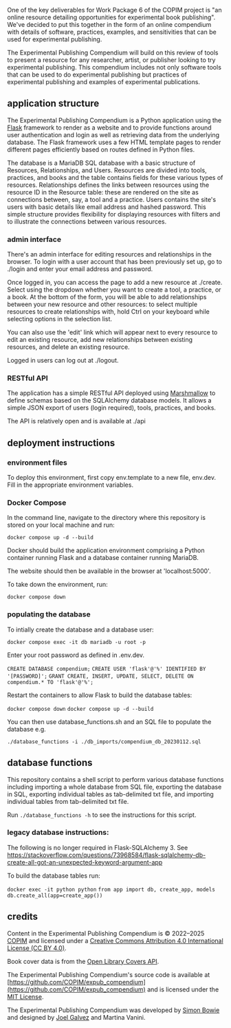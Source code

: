One of the key deliverables for Work Package 6 of the COPIM project is "an online resource detailing opportunities for experimental book publishing". We've decided to put this together in the form of an online compendium with details of software, practices, examples, and sensitivities that can be used for experimental publishing.

The Experimental Publishing Compendium will build on this review of tools to present a resource for any researcher, artist, or publisher looking to try experimental publishing. This compendium includes not only software tools that can be used to do experimental publishing but practices of experimental publishing and examples of experimental publications.

## application structure

The Experimental Publishing Compendium is a Python application using the [Flask](https://flask.palletsprojects.com/en/2.2.x/) framework to render as a website and to provide functions around user authentication and login as well as retrieving data from the underlying database. The Flask framework uses a few HTML template pages to render different pages efficiently based on routes defined in Python files. 

The database is a MariaDB SQL database with a basic structure of Resources, Relationships, and Users. Resources are divided into tools, practices, and books and the table contains fields for these various types of resources. Relationships defines the links between resources using the resource ID in the Resource table: these are rendered on the site as connections between, say, a tool and a practice. Users contains the site's users with basic details like email address and hashed password. This simple structure provides flexibility for displaying resources with filters and to illustrate the connections between various resources. 

### admin interface

There's an admin interface for editing resources and relationships in the browser. To login with a user account that has been previously set up, go to ./login and enter your email address and password. 

Once logged in, you can access the page to add a new resource at ./create. Select using the dropdown whether you want to create a tool, a practice, or a book. At the bottom of the form, you will be able to add relationships between your new resource and other resources: to select multiple resources to create relationships with, hold Ctrl on your keyboard while selecting options in the selection list.

You can also use the 'edit' link which will appear next to every resource to edit an existing resource, add new relationships between existing resources, and delete an existing resource.

Logged in users can log out at ./logout.

### RESTful API

The application has a simple RESTful API deployed using [Marshmallow](https://marshmallow.readthedocs.io/en/stable/index.html) to define schemas based on the SQLAlchemy database models. It allows a simple JSON export of users (login required), tools, practices, and books.

The API is relatively open and is available at ./api 

## deployment instructions

### environment files

To deploy this environment, first copy env.template to a new file, env.dev. Fill in the appropriate environment variables.

### Docker Compose

In the command line, navigate to the directory where this repository is stored on your local machine and run:

`docker compose up -d --build`

Docker should build the application environment comprising a Python container running Flask and a database container running MariaDB.

The website should then be available in the browser at 'localhost:5000'.

To take down the environment, run:

`docker compose down`

### populating the database

To intially create the database and a database user:

`docker compose exec -it db mariadb -u root -p`

Enter your root password as defined in .env.dev.

`CREATE DATABASE compendium;`
`CREATE USER 'flask'@'%' IDENTIFIED BY '[PASSWORD]';`
`GRANT CREATE, INSERT, UPDATE, SELECT, DELETE ON compendium.* TO 'flask'@'%';`

Restart the containers to allow Flask to build the database tables:

`docker compose down`
`docker compose up -d --build`

You can then use database_functions.sh and an SQL file to populate the database e.g.

`./database_functions -i ./db_imports/compendium_db_20230112.sql`

## database functions 

This repository contains a shell script to perform various database functions including importing a whole database from SQL file, exporting the database in SQL, exporting individual tables as tab-delimited txt file, and importing individual tables from tab-delimited txt file. 

Run `./database_functions -h` to see the instructions for this script. 

### legacy database instructions:

The following is no longer required in Flask-SQLAlchemy 3. See https://stackoverflow.com/questions/73968584/flask-sqlalchemy-db-create-all-got-an-unexpected-keyword-argument-app

To build the database tables run:

`docker exec -it python python`
`from app import db, create_app, models`
`db.create_all(app=create_app())`

## credits

Content in the Experimental Publishing Compendium is © 2022–2025 [COPIM](https://copim.ac.uk) and licensed under a [Creative Commons Attribution 4.0 International License (CC BY 4.0)](https://creativecommons.org/licenses/by/4.0/).

Book cover data is from the [Open Library Covers API](https://openlibrary.org/dev/docs/api/covers).

The Experimental Publishing Compendium's source code is available at [https://github.com/COPIM/expub_compendium](https://github.com/COPIM/expub_compendium) and is licensed under the [MIT License](https://github.com/COPIM/expub_compendium/blob/main/LICENSE).

The Experimental Publishing Compendium was developed by [Simon Bowie](https://simonxix.com) and designed by [Joel Galvez](https://www.joelgalvez.com/) and Martina Vanini.